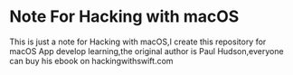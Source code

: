 # Note For Hacking with macOS
 This is just a note for Hacking with macOS,I create this repository for macOS App develop learning,the original author is Paul Hudson,everyone can buy his ebook on hackingwithswift.com
